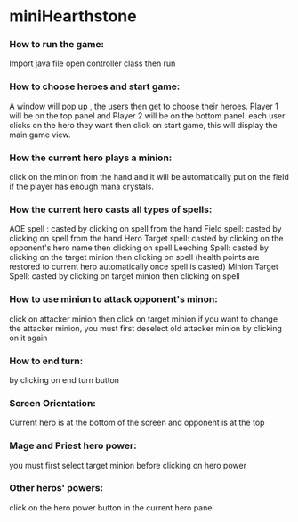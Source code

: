 # miniHearthstone

### How to run the game:
Import java file 
open controller class then run

### How to choose heroes and start game:
A window will pop up , the users then get to choose their heroes. 
Player 1 will be on the top panel and Player 2 will be on the bottom panel.
each user clicks on the hero they want then click on start game, this will display the main game view.


### How the current hero plays a minion:
click on the minion from the hand and it will be automatically put on the field if the player has enough mana crystals.
 
 
### How the current hero casts all types of spells:
AOE spell : casted by clicking on spell from the hand
Field spell: casted by  clicking on spell from the hand
Hero Target spell: casted by clicking on the opponent's hero name then clicking on spell
Leeching Spell: casted by clicking on the target minion then clicking on spell (health points are restored to current hero automatically once spell is casted)
Minion Target Spell: casted by clicking on target minion then clicking on spell 


### How to use minion to attack opponent's minon:
click on attacker minion then click on target minion
if you want to change the attacker minion, you must first deselect old attacker minion by clicking on it again

### How to end turn:
by clicking on end turn button


### Screen Orientation:
Current hero is at the bottom of the screen and opponent is at the top

### Mage and Priest hero power:
you must first select target minion before clicking on hero power

### Other heros' powers:
click on the hero power button in the current hero panel
